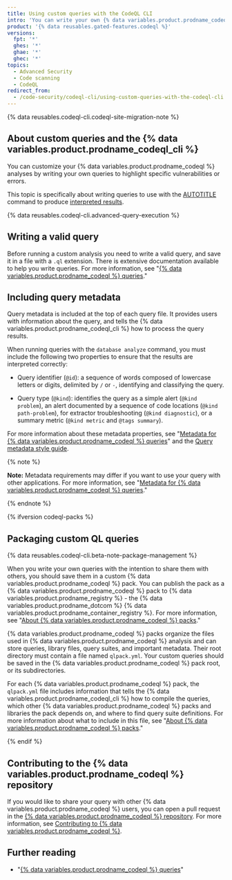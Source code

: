 ```yaml
---
title: Using custom queries with the CodeQL CLI
intro: 'You can write your own {% data variables.product.prodname_codeql %} queries to find specific vulnerabilities and errors.'
product: '{% data reusables.gated-features.codeql %}'
versions:
  fpt: '*'
  ghes: '*'
  ghae: '*'
  ghec: '*'
topics:
  - Advanced Security
  - Code scanning
  - CodeQL
redirect_from:
  - /code-security/codeql-cli/using-custom-queries-with-the-codeql-cli
---
```


{% data reusables.codeql-cli.codeql-site-migration-note %}

## About custom queries and the {% data variables.product.prodname_codeql_cli %}

<!-- tweaked title to fit "About" styling of conceptual intro section -->

You can customize your {% data variables.product.prodname_codeql %} analyses by writing your own queries to highlight specific vulnerabilities or errors.

This topic is specifically about writing queries to use with the [AUTOTITLE](/code-security/codeql-cli/codeql-cli-manual/database-analyze/) command to produce [interpreted results](https://codeql.github.com/docs/codeql-overview/about-codeql/#interpret-query-results).

{% data reusables.codeql-cli.advanced-query-execution %}

<!-- created a reusable since it's a reusable on the microsite -->

## Writing a valid query

Before running a custom analysis you need to write a valid query, and save it in a file with a `.ql` extension. There is extensive documentation available to help you write queries. For more information, see "[{% data variables.product.prodname_codeql %} queries](https://codeql.github.com/docs/writing-codeql-queries/codeql-queries/#codeql-queries)."

## Including query metadata

Query metadata is included at the top of each query file. It provides users with information about the query, and tells the {% data variables.product.prodname_codeql_cli %} how to process the query results.

When running queries with the `database analyze` command, you must include the following two properties to ensure that the results are interpreted correctly:

- Query identifier (`@id`): a sequence of words composed of lowercase letters or digits, delimited by `/` or `-`, identifying and classifying the query.

- Query type (`@kind`): identifies the query as a simple alert (`@kind problem`), an alert documented by a sequence of code locations (`@kind path-problem`), for extractor troubleshooting (`@kind diagnostic`), or a summary metric (`@kind metric` and `@tags summary`).

For more information about these metadata properties, see "[Metadata for {% data variables.product.prodname_codeql %} queries](https://codeql.github.com/docs/writing-codeql-queries/metadata-for-codeql-queries/#metadata-for-codeql-queries)" and the [Query metadata style guide](https://github.com/github/codeql/blob/main/docs/query-metadata-style-guide.md).

{% note %}

**Note:** Metadata requirements may differ if you want to use your query with other applications. For more information, see "[Metadata for {% data variables.product.prodname_codeql %} queries](https://codeql.github.com/docs/writing-codeql-queries/metadata-for-codeql-queries/#metadata-for-codeql-queries)."

{% endnote %}

{% ifversion codeql-packs %}

## Packaging custom QL queries

{% data reusables.codeql-cli.beta-note-package-management %}

<!-- using reusable re-created by Felicity -->

When you write your own queries with the intention to share them with others, you should save them in a custom {% data variables.product.prodname_codeql %} pack. You can publish the pack as a {% data variables.product.prodname_codeql %} pack to {% data variables.product.prodname_registry %} - the {% data variables.product.prodname_dotcom %} {% data variables.product.prodname_container_registry %}. For more information, see "[About {% data variables.product.prodname_codeql %} packs](/code-security/codeql-cli/codeql-cli-reference/about-codeql-packs)."

<!-- tweaked to "For more information, see X" to match our style guide -->

{% data variables.product.prodname_codeql %} packs organize the files used in {% data variables.product.prodname_codeql %} analysis and can store queries, library files, query suites, and important metadata. Their root directory must contain a file named `qlpack.yml`. Your custom queries should be saved in the {% data variables.product.prodname_codeql %} pack root, or its subdirectories.

For each {% data variables.product.prodname_codeql %} pack, the `qlpack.yml` file includes information that tells the {% data variables.product.prodname_codeql_cli %} how to compile the queries, which other {% data variables.product.prodname_codeql %} packs and libraries the pack depends on, and where to find query suite definitions. For more information about what to include in this file, see "[About {% data variables.product.prodname_codeql %} packs](/code-security/codeql-cli/codeql-cli-reference/about-codeql-packs#codeqlpack-yml-properties)."

{% endif %}

## Contributing to the {% data variables.product.prodname_codeql %} repository

If you would like to share your query with other {% data variables.product.prodname_codeql %} users, you can open a pull request in the [{% data variables.product.prodname_codeql %} repository](https://github.com/github/codeql). For more information, see [Contributing to {% data variables.product.prodname_codeql %}](https://github.com/github/codeql/blob/main/CONTRIBUTING.md).

<!-- tweaked to "For more information, see X" to match our style guide -->

## Further reading

- "[{% data variables.product.prodname_codeql %} queries](https://codeql.github.com/docs/writing-codeql-queries/codeql-queries/#codeql-queries)"
